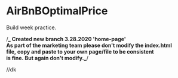 # AirBnBOptimalPrice

Build week practice.

/**_ Created new branch 3.28.2020 'home-page'
As part of the marketing team please don't modify the index.html file, copy and paste to your own page/file to be consistent is fine. But again don't modify._**/

//dk
